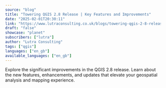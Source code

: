 ```yaml
---
source: "blog"
title: "Towering QGIS 2.8 Release | Key Features and Improvements"
date: "2025-02-01T20:30:11"
link: "https://www.lutraconsulting.co.uk/blogs/towering-qgis-2-8-release?utm_source=qgis"
draft: "false"
showcase: "planet"
subscribers: ["lutra"]
author: "Lutra Consulting"
tags: ["qgis"]
languages: ["en_gb"]
available_languages: ["en_gb"]
---
```


Explore the significant improvements in the QGIS 2.8 release. Learn about the new features, enhancements, and updates that elevate your geospatial analysis and mapping experience.
